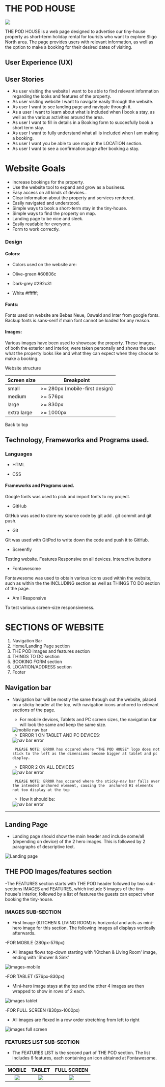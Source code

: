 # THE POD HOUSE

<img src="documentation/amiresponsive.png" alt- Am I Responsive />

THE POD HOUSE is a web page designed to advertise our tiny-house property as short-term holiday rental for tourists who want to explore Sligo North area. The page provides users with relevant information, as well as the option to make a booking for their desired dates of visiting.

## User Experience (UX)
## User Stories

* As user visiting the website I want to be able to find relevant information regarding the looks and features of the property.
* As user visiting website I want to navigate easily through the website.
* As user I want to see landing page and navigate through it.
* As a user I want to learn about what is included when I book a stay, as well as the various activities around the area.
* As user I want to fill in details in a Booking form to succesfully book a short term stay.
* As user I want to fully understand what all is included when I am making a booking.
* As user I want you be able to use map in the LOCATION section.
* As user I want to see a confirmation page after booking a stay.


# Website Goals
* Increase bookings for the property.
* Use the website tool to expand and grow as a business.
* Easy access on all kinds of devices..
* Clear information about the property and services rendered.
* Easily navigated and understood.
* Simple ways to book a short-term stay in the tiny-house.
* Simple ways to find the property on map.
* Landing page to be nice and sleek.
* Easily readable for everyone.
* Form to work correctly.

### Design
#### Colors:

* Colors used on the website are:

* Olive-green #60806c

* Dark-grey #292c31

* White #ffffff;


#### Fonts:

Fonts used on website are Bebas Neue, Oswald and Inter from google fonts. 
Backup fonts is sans-serif if main font cannot be loaded for any reason.

#### Images:

Various images have been used to showcase the property. These images, of both the exterior and interior, were taken personally and shows the user what the property looks like and what they can expect when they choose to make a booking.

Website structure

| Screen size | Breakpoint |
|---|---|
|small   |>= 280px (mobile-first design)|
|medium	 |>= 576px|
|large	 |>= 830px|
|extra large   |>= 1000px|

Back to top

## Technology, Frameworks and Programs used.
### Languages

* HTML

* CSS


#### Frameworks and Programs used.

Google fonts was used to pick and import fonts to my project.

* GitHub


GitHub was used to store my source code by git add . git commit and git push.

* Git


Git was used with GitPod to write down the code and push it to GitHub.

* Screenfly

Testing website.
Features
Responsive on all devices.
Interactive buttons

* Fontawesome

Fontawesome was used to obtain various icons used within the website, such as within the the INCLUDING section as well as THINGS TO DO section of the page.

* Am I Responsive

To test various screen-size responsiveness.

# SECTIONS OF WEBSITE

1. Navigation Bar
2. Home/Landing Page section
3. THE POD images and features section
4. THINGS TO DO section
5. BOOKING FORM section
6. LOCATION/ADDRESS section
7. Footer

## Navigation bar

 - Navigation bar will be mostly the same through out the website, placed on a sticky header at the top, with navigation icons anchored to relevant sections of the page.


    - For mobile devices, Tablets and PC screen sizes, the navigation bar will look the same and keep the same size.

    <img src="documentation/mobile-nav-bar.png" alt="mobile nav bar" />


    - ERROR 1 ON TABLET AND PC DEVICES:

     <img src="documentation/tablet-pc-nav-error.png" alt="nav bar error" />


        PLEASE NOTE: ERROR has occured where "THE POD HOUSE" logo does not stick to the left as the dimensions become bigger at tablet and pc display.

    - ERROR 2 ON ALL DEVICES

    <img src="documentation/anchor-error.png" alt="nav bar error" />

        PLEASE NOTE: ERROR has occured where the sticky-nav bar falls over the intended anchored element, causing the  anchored H1 elements not too display at the top

    - How it should be: 

    <img src="documentation/anchor-correct.png" alt="nav bar error" />    

<hr>

## Landing Page

* Landing page should show the main header and include some/all (depending on device) of the 2 hero images. This is followed by 2 paragraphs of descriptive text.

<img src="documentation/landing-page.png" alt= "Landing page" />

## THE POD Images/features section

-The FEATURES section starts with THE POD header followed by two sub-sections IMAGES and FEATURES, which include 5 images of the tiny-house's interior, followed by a list of features the guests can expect when booking the tiny-house.

### IMAGES SUB-SECTION

* First Image (KITCHEN & LIVING ROOM) is horizontal and acts as mini-hero image for this section. The following images all displays vertically afterwards.

-FOR MOBILE (280px-576px)
* All images flows top-down starting with 'Kitchen & Living Room' image, ending with 'Shower & Sink'

<img src="documentation/mobile-pod-images.png" alt="images-mobile"/>

-FOR TABLET (576px-830px)
* Mini-hero image stays at the top and the other 4 images are then wrapped to show in rows of 2 each.

<img src="documentation/tablet-images" alt="images tablet"/>

-FOR FULL SCREEN (830px-1000px)

* All images are flexed in a row order stretching from left to right

<img src="documentation/images-full-screen.png" alt="images full screen"/>

### FEATURES LIST SUB-SECTION

* The FEATURES LIST is the second part of THE POD section. The list includes 6 features, each containing an icon abtained at Fontawesome.

 MOBILE | TABLET | FULL SCREEN 
 :---:|:---:|:---:
 ![](documentation/includes-mobile.png) | ![](documentation/includes-tablet.png) | ![](documentation/includes-fullscreen.png)



